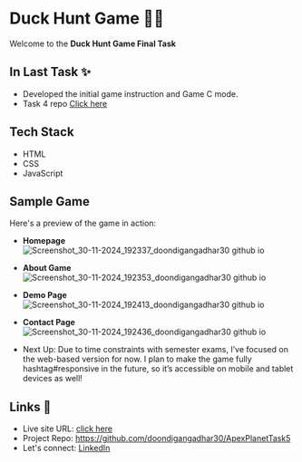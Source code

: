 # Duck Hunt Game 🎯🦆
Welcome to the **Duck Hunt Game Final Task**

## In Last Task ✨
- Developed the initial game instruction and Game C mode.
- Task 4 repo [Click here](https://github.com/doondigangadhar30/ApexPlanetTask4)

## Tech Stack
- HTML
- CSS
- JavaScript

## Sample Game
Here's a preview of the game in action:

- **Homepage**
  ![Screenshot_30-11-2024_192337_doondigangadhar30 github io](https://github.com/user-attachments/assets/8f898097-ab10-4989-9f43-1c171650b34a)
- **About Game** ![Screenshot_30-11-2024_192353_doondigangadhar30 github io](https://github.com/user-attachments/assets/234236c5-62b8-42fd-93f5-0eb4dbdacdee)
- **Demo Page** ![Screenshot_30-11-2024_192413_doondigangadhar30 github io](https://github.com/user-attachments/assets/cc4305ee-47d6-472e-92d8-c0c7449d0910)
- **Contact Page** ![Screenshot_30-11-2024_192436_doondigangadhar30 github io](https://github.com/user-attachments/assets/41f42e1a-0cdb-46af-997e-eef6b45a9ca0)

- Next Up: Due to time constraints with semester exams, I’ve focused on the web-based version for now. I plan to make the game fully hashtag#responsive in the future, so it’s accessible on mobile and tablet devices as well!
  
## Links 📌

- Live site URL:  [click here](https://doondigangadhar30.github.io/ApexPlanetTask5/)
- Project Repo: https://github.com/doondigangadhar30/ApexPlanetTask5
- Let's connect: [LinkedIn](https://www.linkedin.com/in/doondi/) 
